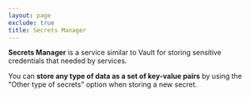 ```yaml
---
layout: page
exclude: true
title: Secrets Manager
---
```


**Secrets Manager** is a service similar to Vault for storing sensitive credentials that needed by services.

You can **store any type of data as a set of key-value pairs** by using the "Other type of secrets" option when storing a new secret.
<!--stackedit_data:
eyJoaXN0b3J5IjpbMTY0Njk0NTUxNl19
-->